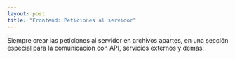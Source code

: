 ```yaml
---
layout: post
title: "Frontend: Peticiones al servidor"
---
```

Siempre crear las peticiones al servidor en archivos apartes, en una sección especial para la comunicación con API, servicios externos y demas.